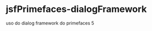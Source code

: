 jsfPrimefaces-dialogFramework
=============================

uso do dialog framework do primefaces 5
